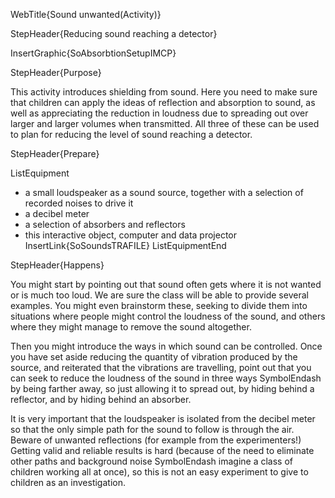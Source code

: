 WebTitle{Sound unwanted(Activity)}

StepHeader{Reducing sound reaching a detector}

InsertGraphic{SoAbsorbtionSetupIMCP}

StepHeader{Purpose}

This activity introduces shielding from sound. Here you need to make sure that children can apply the ideas of reflection and absorption to sound, as well as appreciating the reduction in loudness due to spreading out over larger and larger volumes when transmitted. All three of these can be used to plan for reducing the level of sound reaching a detector.

StepHeader{Prepare} 

ListEquipment
- a small loudspeaker as a sound source, together with a selection of recorded noises to drive it
- a decibel meter
- a selection of absorbers and reflectors
- this interactive object, computer and data projector InsertLink{SoSoundsTRAFILE}
ListEquipmentEnd

StepHeader{Happens}

You might start by pointing out that sound often gets where it is not wanted or is much too loud. We are sure the class will be able to provide several examples. You might even brainstorm these, seeking to divide them into situations where people might control the loudness of the sound, and others where they might manage to remove the sound altogether.

Then you might introduce the ways in which sound can be controlled. Once you have set aside reducing the quantity of vibration produced by the source, and reiterated that the vibrations are travelling, point out that you can seek to reduce the loudness of the sound in three ways SymbolEndash by being farther away, so just allowing it to spread out, by hiding behind a reflector, and by hiding behind an absorber.

It is very important that the loudspeaker is isolated from the decibel meter so that the only simple path for the sound to follow is through the air. Beware of unwanted reflections (for example from the experimenters!) Getting valid and reliable results is hard (because of the need to eliminate other paths and background noise SymbolEndash imagine a class of children working all at once), so this is not an easy experiment to give to children as an investigation.

